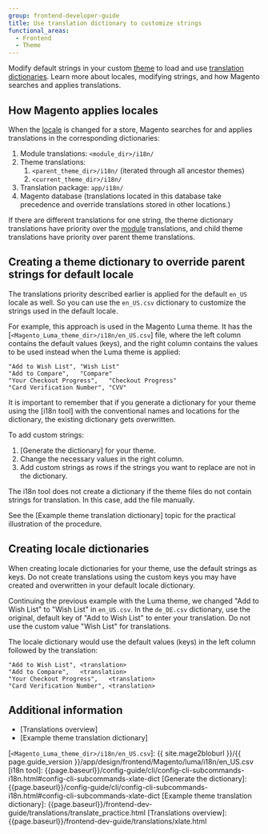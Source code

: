 ```yaml
---
group: frontend-developer-guide
title: Use translation dictionary to customize strings
functional_areas:
  - Frontend
  - Theme
---
```


Modify default strings in your custom [theme](https://glossary.magento.com/theme) to load and use [translation dictionaries]. Learn more about locales, modifying strings, and how Magento searches and applies translations. 

## How Magento applies locales

When the [locale](https://glossary.magento.com/locale) is changed for a store, Magento searches for and applies translations in the corresponding dictionaries:

1. Module translations: `<module_dir>/i18n/`
1. Theme translations: 
	1. `<parent_theme_dir>/i18n/` (iterated through all ancestor themes)
	1. `<current_theme_dir>/i18n/`
1. Translation package: `app/i18n/`
1. Magento database (translations located in this database take precedence and override translations stored in other locations.)

If there are different translations for one string, the theme dictionary translations have priority over the [module](https://glossary.magento.com/module) translations, and child theme translations have priority over parent theme translations.

## Creating a theme dictionary to override parent strings for default locale

The translations priority described earlier is applied for the default `en_US` locale as well. So you can use the `en_US.csv` dictionary to customize the strings used in the default locale.

For example, this approach is used in the Magento Luma theme. It has the [`<Magento_Luma_theme_dir>/i18n/en_US.csv`] file, where the left column contains the default values (keys), and the right column contains the values to be used instead when the Luma theme is applied:

```text
"Add to Wish List",	"Wish List"
"Add to Compare",	"Compare"
"Your Checkout Progress",	"Checkout Progress"
"Card Verification Number",	"CVV"
```

It is important to remember that if you generate a dictionary for your theme using the [i18n tool] with the conventional names and locations for the dictionary, the existing dictionary gets overwritten. 

To add custom strings:

1. [Generate the dictionary] for your theme.
1. Change the necessary values in the right column.
1. Add custom strings as rows if the strings you want to replace are not in the dictionary. 

The i18n tool does not create a dictionary if the theme files do not contain strings for translation. In this case, add the file manually. 

See the [Example theme translation dictionary] topic for the practical illustration of the procedure.

## Creating locale dictionaries

When creating locale dictionaries for your theme, use the default strings as keys. Do not create translations using the custom keys you may have created and overwritten in your default locale dictionary. 

Continuing the previous example with the Luma theme, we changed "Add to Wish List" to "Wish List" in `en_US.csv`. In the `de_DE.csv` dictionary, use the original, default key of "Add to Wish List" to enter your translation. Do not use the custom value "Wish List" for translations. 

The locale dictionary would use the default values (keys) in the left column followed by the translation:

```text
"Add to Wish List",	<translation>
"Add to Compare",	<translation>
"Your Checkout Progress",	<translation>
"Card Verification Number",	<translation>
```

## Additional information

- [Translations overview]
- [Example theme translation dictionary]

[translation dictionaries]: {{page.baseurl}}/frontend-dev-guide/translations/xlate.html#translate_terms
[`<Magento_Luma_theme_dir>/i18n/en_US.csv`]: {{ site.mage2bloburl }}/{{ page.guide_version }}/app/design/frontend/Magento/luma/i18n/en_US.csv
[i18n tool]: {{page.baseurl}}/config-guide/cli/config-cli-subcommands-i18n.html#config-cli-subcommands-xlate-dict
[Generate the dictionary]: {{page.baseurl}}/config-guide/cli/config-cli-subcommands-i18n.html#config-cli-subcommands-xlate-dict
[Example theme translation dictionary]: {{page.baseurl}}/frontend-dev-guide/translations/translate_practice.html
[Translations overview]: {{page.baseurl}}/frontend-dev-guide/translations/xlate.html
